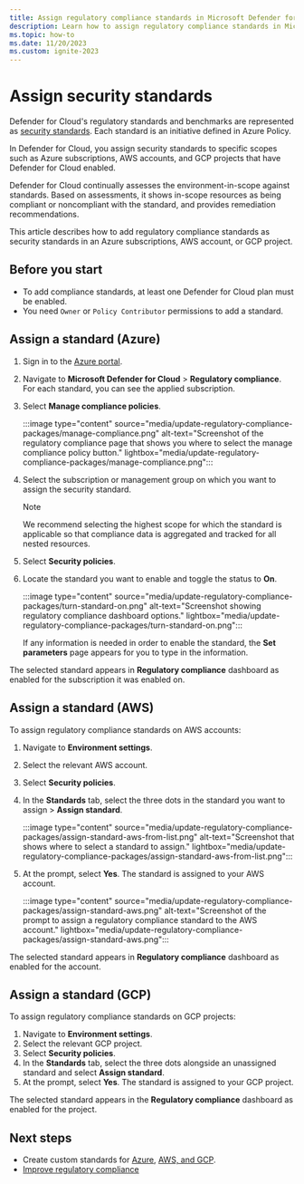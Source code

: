 ```yaml
---
title: Assign regulatory compliance standards in Microsoft Defender for Cloud
description: Learn how to assign regulatory compliance standards in Microsoft Defender for Cloud.
ms.topic: how-to
ms.date: 11/20/2023
ms.custom: ignite-2023
---
```


# Assign security standards


Defender for Cloud's regulatory standards and benchmarks are represented as [security standards](security-policy-concept.md). Each standard is an initiative defined in Azure Policy.

In Defender for Cloud, you assign security standards to specific scopes such as Azure subscriptions, AWS accounts, and GCP projects that have Defender for Cloud enabled.

Defender for Cloud continually assesses the environment-in-scope against standards. Based on assessments, it shows in-scope resources as being compliant or noncompliant with the standard, and provides remediation recommendations.

This article describes how to add regulatory compliance standards as security standards in an Azure subscriptions, AWS account, or GCP project.

## Before you start

- To add compliance standards, at least one Defender for Cloud plan must be enabled.
- You need `Owner` or `Policy Contributor` permissions to add a standard.

## Assign a standard (Azure)

1. Sign in to the [Azure portal](https://portal.azure.com/).

1. Navigate to **Microsoft Defender for Cloud** > **Regulatory compliance**. For each standard, you can see the applied subscription.

1. Select **Manage compliance policies**.

    :::image type="content" source="media/update-regulatory-compliance-packages/manage-compliance.png" alt-text="Screenshot of the regulatory compliance page that shows you where to select the manage compliance policy button." lightbox="media/update-regulatory-compliance-packages/manage-compliance.png":::

1. Select the subscription or management group on which you want to assign the security standard.

    > [!NOTE]
    > We recommend selecting the highest scope for which the standard is applicable so that compliance data is aggregated and tracked for all nested resources.

1. Select **Security policies**.

1. Locate the standard you want to enable and toggle the status to **On**.

    :::image type="content" source="media/update-regulatory-compliance-packages/turn-standard-on.png" alt-text="Screenshot showing regulatory compliance dashboard options."  lightbox="media/update-regulatory-compliance-packages/turn-standard-on.png":::

    If any information is needed in order to enable the standard, the **Set parameters** page appears for you to type in the information.

The selected standard appears in **Regulatory compliance** dashboard as enabled for the subscription it was enabled on.

## Assign a standard (AWS)

To assign regulatory compliance standards on AWS accounts:

1. Navigate to **Environment settings**.
1. Select the relevant AWS account.
1. Select **Security policies**.
1. In the **Standards** tab, select the three dots in the standard you want to assign > **Assign standard**.

    :::image type="content" source="media/update-regulatory-compliance-packages/assign-standard-aws-from-list.png" alt-text="Screenshot that shows where to select a standard to assign." lightbox="media/update-regulatory-compliance-packages/assign-standard-aws-from-list.png":::

1. At the prompt, select **Yes**. The standard is assigned to your AWS account.

    :::image type="content" source="media/update-regulatory-compliance-packages/assign-standard-aws.png" alt-text="Screenshot of the prompt to assign a regulatory compliance standard to the AWS account." lightbox="media/update-regulatory-compliance-packages/assign-standard-aws.png":::

The selected standard appears in **Regulatory compliance** dashboard as enabled for the account.

## Assign a standard (GCP)

To assign regulatory compliance standards on GCP projects:

1. Navigate to **Environment settings**.
1. Select the relevant GCP project.
1. Select **Security policies**.
1. In the **Standards** tab, select the three dots alongside an unassigned standard and select **Assign standard**.
1. At the prompt, select **Yes**. The standard is assigned to your GCP project.

The selected standard appears in the **Regulatory compliance** dashboard as enabled for the project.

## Next steps

- Create custom standards for [Azure](custom-security-policies.md), [AWS, and GCP](create-custom-recommendations.md).
- [Improve regulatory compliance](regulatory-compliance-dashboard.md)
